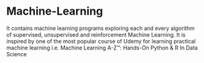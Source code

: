 # Machine-Learning
It contains machine learning programs exploring each and every algorithm of supervised, unsupervised and reinforcement Machine Learning. It is inspired by one of the most popular course of Udemy for learning practical machine learning i.e. Machine Learning A-Z™: Hands-On Python &amp; R In Data Science
